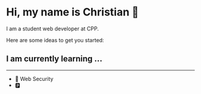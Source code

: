 # Hi, my name is Christian  👋
I am a student web developer at CPP. 


Here are some ideas to get you started:

## I am currently learning ...
------------------------------

- 🔐 Web Security
- 🅿️ 





